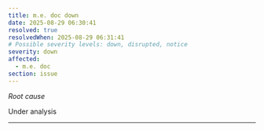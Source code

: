 ```yaml
---
title: m.e. doc down
date: 2025-08-29 06:30:41
resolved: true
resolvedWhen: 2025-08-29 06:31:41
# Possible severity levels: down, disrupted, notice
severity: down
affected:
  - m.e. doc
section: issue
---
```


*Root cause*

Under analysis

---



